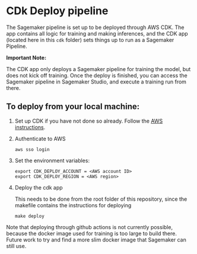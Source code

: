 
# CDk Deploy pipeline

The Sagemaker pipeline is set up to be deployed through AWS CDK. The app contains all logic for training and making inferences, and the CDK app (located here in this `cdk` folder) sets things up to run as a Sagemaker Pipeline.

**Important Note:**

The CDK app only deploys a Sagemaker pipeline for training the model, but does not kick off training. Once the deploy is finished, you can access the Sagemaker pipeline in Sagemaker Studio, and execute a training run from there.

## To deploy from your local machine:

1. Set up CDK if you have not done so already. Follow the [AWS instructions](https://docs.aws.amazon.com/cdk/v2/guide/getting_started.html).

1. Authenticate to AWS 
    ```
    aws sso login
    ```

1. Set the environment variables:

    ```
    export CDK_DEPLOY_ACCOUNT = <AWS account ID>
    export CDK_DEPLOY_REGION = <AWS region>
    ```

1. Deploy the cdk app

    This needs to be done from the root folder of this repository, since the makefile contains the instructions for deploying

    ```
    make deploy
    ```

Note that deploying through github actions is not currently possible, because the docker image used for training is too large to build there. Future work to try and find a more slim docker image that Sagemaker can still use.